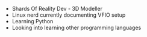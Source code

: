* Shards Of Reality Dev - 3D Modeller
* Linux nerd currently documenting VFIO setup
* Learning Python
* Looking into learning other programming languages


<!---
TheNekOz/TheNekOz is a ✨ special ✨ repository because its `README.md` (this file) appears on your GitHub profile.
You can click the Preview link to take a look at your changes.
--->
